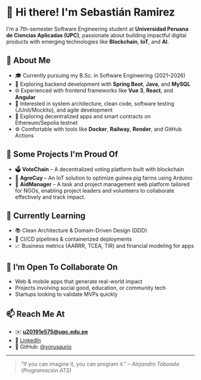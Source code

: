# 👋 Hi there! I'm Sebastián Ramirez

I'm a 7th-semester Software Engineering student at **Universidad Peruana de Ciencias Aplicadas (UPC)**, passionate about building impactful digital products with emerging technologies like **Blockchain**, **IoT**, and **AI**.

## 🚀 About Me

- 🎓 Currently pursuing my B.Sc. in Software Engineering (2021–2026)
- 🧠 Exploring backend development with **Spring Boot**, **Java**, and **MySQL**
- 🌐 Experienced with frontend frameworks like **Vue 3**, **React**, and **Angular**
- 🧪 Interested in system architecture, clean code, software testing (JUnit/Mockito), and agile development
- 🔐 Exploring decentralized apps and smart contracts on Ethereum/Sepolia testnet
- ⚙️ Comfortable with tools like **Docker**, **Railway**, **Render**, and GitHub Actions

## 📂 Some Projects I'm Proud Of

- 🗳️ **VoteChain** – A decentralized voting platform built with blockchain
- 🐹 **AgroCuy** – An IoT solution to optimize guinea pig farms using Arduino
- 📅 **AidManager** – A task and project management web platform tailored for NGOs, enabling project leaders and volunteers to collaborate effectively and track impact.

## 🌱 Currently Learning

- 📚 Clean Architecture & Domain-Driven Design (DDD)
- 🔧 CI/CD pipelines & containerized deployments
- 📈 Business metrics (AARRR, TCEA, TIR) and financial modeling for apps

## 🤝 I’m Open To Collaborate On

- Web & mobile apps that generate real-world impact
- Projects involving social good, education, or community tech
- Startups looking to validate MVPs quickly

## 📫 Reach Me At

- ✉️ **u20191e575@upc.edu.pe**
- 🔗 [LinkedIn](https://www.linkedin.com/in/saramirezdev/)
- 🐙 GitHub: [@yorusaurio](https://github.com/yorusaurio)

---

> “If you can imagine it, you can program it.” – *Alejandro Taboada (Programación ATS)*
